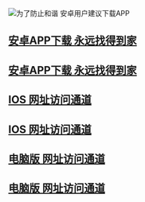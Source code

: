 ![为了防止和谐 安卓用户建议下载APP](https://pic.baidu.com.baidu-taobao-av.com/xinpic/20190316/20190316192127_48062.png)
## [安卓APP下载 永远找得到家](https://bb55.tv/youku.com/m.baidu.com/guaziapp.apk)
## [安卓APP下载 永远找得到家](https://bb55.tv/youku.com/m.baidu.com/guaziapp.apk)
## [IOS 网址访问通道](https://zz.taobao.com.www-taobao-com.com)
## [IOS 网址访问通道](https://zz.taobao.com.www-taobao-com.com)
## [电脑版 网址访问通道](https://zz.taobao.com.www-taobao-com.com)
## [电脑版 网址访问通道](https://zz.taobao.com.www-taobao-com.com)